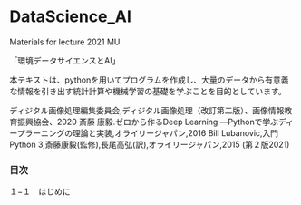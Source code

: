 # DataScience_AI
Materials for lecture 2021 MU

「環境データサイエンスとAI」　

本テキストは、pythonを用いてプログラムを作成し、大量のデータから有意義な情報を引き出す統計計算や機械学習の基礎を学ぶことを目的としています。

ディジタル画像処理編集委員会,ディジタル画像処理（改訂第二版）、画像情報教育振興協会、2020
斎藤 康毅.ゼロから作るDeep Learning ―Pythonで学ぶディープラーニングの理論と実装,オライリージャパン,2016
Bill Lubanovic,入門 Python 3,斎藤康毅(監修),長尾高弘(訳),オライリージャパン,2015 (第２版2021)

### 目次

１−１　はじめに

